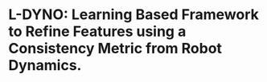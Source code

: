 # L-DYNO: Learning Based Framework to Refine Features using a Consistency Metric from Robot Dynamics.
